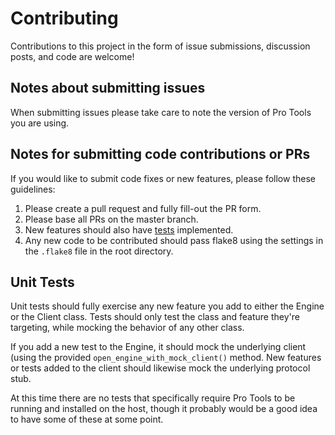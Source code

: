 # Contributing

Contributions to this project in the form of issue submissions, discussion posts, and code are welcome!

## Notes about submitting issues

When submitting issues please take care to note the version of Pro Tools you are using.

## Notes for submitting code contributions or PRs

If you would like to submit code fixes or new features, please follow these guidelines:

1. Please create a pull request and fully fill-out the PR form.
2. Please base all PRs on the master branch.
3. New features should also have [tests](#unit-tests) implemented.
4. Any new code to be contributed should pass flake8 using the settings in the `.flake8` file
  in the root directory.

## Unit Tests

Unit tests should fully exercise any new feature you add to either the Engine or the Client
class. Tests should only test the class and feature they're targeting, while mocking the behavior
of any other class.

If you add a new test to the Engine, it should mock the underlying client (using
the provided `open_engine_with_mock_client()` method. New features or tests added to the client
should likewise mock the underlying protocol stub.

At this time there are no tests that specifically require Pro Tools to be running and installed
on the host, though it probably would be a good idea to have some of these at some point.
